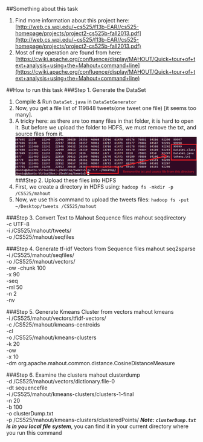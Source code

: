 ##Something about this task
1. Find more information about this project here: [http://web.cs.wpi.edu/~cs525/f13b-EAR//cs525-homepage/projects/project2-cs525b-fall2013.pdf](http://web.cs.wpi.edu/~cs525/f13b-EAR//cs525-homepage/projects/project2-cs525b-fall2013.pdf)     
2. Most of my operation are found from here: [https://cwiki.apache.org/confluence/display/MAHOUT/Quick+tour+of+text+analysis+using+the+Mahout+command+line](https://cwiki.apache.org/confluence/display/MAHOUT/Quick+tour+of+text+analysis+using+the+Mahout+command+line)    

##How to run this task
###Step 1. Generate the DataSet
1. Compile & Run `DataSet.java` in `DataSetGenerator`
2. Now, you get a file list of 119848 tweets(one tweet one file) [it seems too many].   
3. A tricky here: as there are too many files in that folder, it is hard to open it. But before we upload the folder to HDFS, we must remove the txt, and source files from it.      
![mv](../../ScreenShots/move.png)
###Step 2. Upload these files into HDFS 
1. First, we create a directory in HDFS using: `hadoop fs -mkdir -p /CS525/mahout`    
2. Now, we use this command to upload the tweets files: `hadoop fs -put ~/Desktop/tweets /CS525/mahout`   

###Step 3. Convert Text to Mahout Sequence files
	mahout seqdirectory \
		-c UTF-8 \
		-i /CS525/mahout/tweets/ \
		-o /CS525/mahout/seqfiles

###Step 4. Generate tf-idf Vectors from Sequence files
	mahout seq2sparse \
	   -i /CS525/mahout/seqfiles/ \
	   -o /CS525/mahout/vectors/ \
	   -ow -chunk 100 \
	   -x 90 \
	   -seq \
	   -ml 50 \
	   -n 2 \
	   -nv

###Step 5. Generate Kmeans Cluster from vectors
	mahout kmeans \
	   -i /CS525/mahout/vectors/tfidf-vectors/ \
	   -c /CS525/mahout/kmeans-centroids \
	   -cl \
	   -o /CS525/mahout/kmeans-clusters \
	   -k 20 \
	   -ow \
	   -x 10 \
	   -dm org.apache.mahout.common.distance.CosineDistanceMeasure

###Step 6. Examine the clusters 
	mahout clusterdump \
	   -d /CS525/mahout/vectors/dictionary.file-0 \
	   -dt sequencefile \
	   -i /CS525/mahout/kmeans-clusters/clusters-1-final \
	   -n 20 \
	   -b 100 \
	   -o clusterDump.txt \
	   -p /CS525/mahout/kmeans-clusters/clusteredPoints/ 
***Note: `clusterDump.txt` is in you local file system***, you can find it in your current directory where you run this command